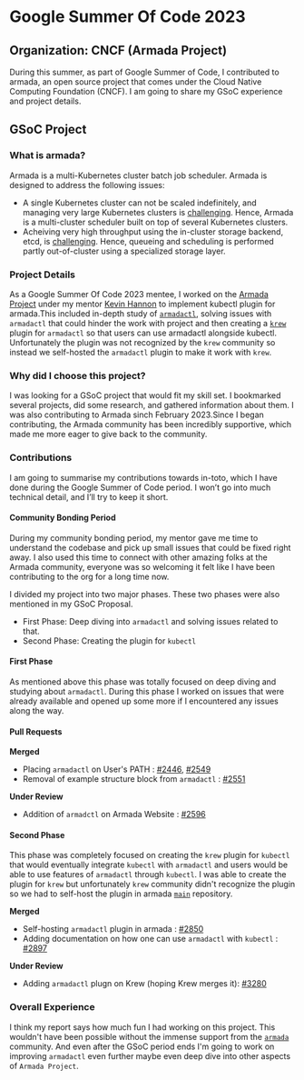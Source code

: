 # Google Summer Of Code 2023

## Organization: CNCF (Armada Project)
During this summer, as part of Google Summer of Code, I contributed to armada, an open source project that comes under the Cloud Native Computing Foundation (CNCF). I am going to share my GSoC experience and project details.


## GSoC Project
### What is armada? 
Armada is a multi-Kubernetes cluster batch job scheduler. Armada is designed to address the following issues:

- A single Kubernetes cluster can not be scaled indefinitely, and managing very large Kubernetes clusters is [challenging](https://openai.com/research/scaling-kubernetes-to-7500-nodes). Hence, Armada is a multi-cluster scheduler built on top of several Kubernetes clusters. 
- Acheiving very high throughput using the in-cluster storage backend, etcd, is [challenging](https://openai.com/research/scaling-kubernetes-to-7500-nodes). Hence, queueing and scheduling is performed partly out-of-cluster using a specialized storage layer.

### Project Details

As a Google Summer Of Code 2023 mentee, I worked on the [Armada Project](https://github.com/armadaproject/armada) under my mentor [Kevin Hannon](https://github.com/kannon92) to implement kubectl plugin for armada.This included in-depth study of [`armadactl`](https://github.com/armadaproject/armada/tree/master/cmd/armadactl), solving issues with `armadactl` that could hinder the work with project and then creating a [`krew`](https://krew.sigs.k8s.io/) plugin for `armadactl` so that users can use armadactl alongside kubectl. Unfortunately the plugin was not recognized by the `krew` community so instead we self-hosted the `armadactl` plugin to make it work with `krew`.

### Why did I choose this project?

I was looking for a GSoC project that would fit my skill set. I bookmarked several projects, did some research, and gathered information about them. 
I was also contributing to Armada sinch February 2023.Since I began contributing, the Armada community has been incredibly supportive, which made me more eager to give back to the community.

### Contributions

I am going to summarise my contributions towards in-toto, which I have done during the Google Summer of Code period. I won’t go into much technical detail, and I’ll try to keep it short.

#### Community Bonding Period
During my community bonding period, my mentor gave me time to understand the codebase and pick up small issues that could be fixed right away.
I also used this time to connect with other amazing folks at the Armada community, everyone was so welcoming it felt like I have been contributing to the org for a long time now.

I divided my project into two major phases. These two phases were also mentioned in my GSoC Proposal.
- First Phase: Deep diving into `armadactl` and solving issues related to that.
- Second Phase: Creating the plugin for `kubectl`

#### First Phase
As mentioned above this phase was totally focused on deep diving and studying about `armadactl`. During this phase I worked on issues that were already available and opened up some more if I encountered any issues along the way.

#### Pull Requests

<b>Merged</b>
- Placing `armadactl` on User's PATH : [#2446](https://github.com/armadaproject/armada/pull/2446), [#2549](https://github.com/armadaproject/armada/pull/2549)
- Removal of example structure block from `armadactl` : [#2551](https://github.com/armadaproject/armada/pull/2551)

<b>Under Review</b>
- Addition of `armadctl` on Armada Website : [#2596](https://github.com/armadaproject/armada/pull/2596)

#### Second Phase
This phase was completely focused on creating the `krew` plugin for `kubectl` that would eventually integrate `kubectl` with `armadactl` and users would be able to use features of `armadactl` through `kubectl`.
I was able to create the plugin for `krew` but unfortunately `krew` community didn't recognize the plugin so we had to self-host the plugin in armada [`main`](https://github.com/armadaproject/armada) repository.

<b>Merged</b>
- Self-hosting `armadactl` plugin in armada : [#2850](https://github.com/armadaproject/armada/pull/2850)
- Adding documentation on how one can use `armadactl` with `kubectl` : [#2897](https://github.com/armadaproject/armada/pull/2897)

<b>Under Review</b>
- Adding `armadactl` plugn on Krew (hoping Krew merges it): [#3280](https://github.com/kubernetes-sigs/krew-index/pull/3280)

### Overall Experience
I think my report says how much fun I had working on this project. This wouldn't have been possible without the immense support from the [`armada`](https://github.com/armadaproject/armada) community. And even after the GSoC period ends I'm going to work on improving `armadactl` even further maybe even deep dive into other aspects of `Armada Project`.
